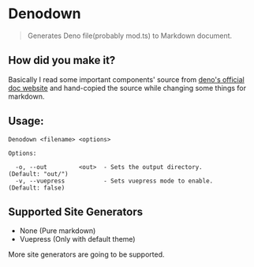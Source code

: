 # Denodown

> Generates Deno file(probably mod.ts) to Markdown document.

## How did you make it?

Basically I read some important components' source from [deno's official doc website](https://github.com/denoland/doc_website/) and hand-copied the source while changing some things for markdown.

## Usage:

```
Denodown <filename> <options>

Options:

  -o, --out         <out>  - Sets the output directory.       (Default: "out/")
  -v, --vuepress           - Sets vuepress mode to enable.    (Default: false)

```

## Supported Site Generators

- None (Pure markdown)
- Vuepress (Only with default theme)

More site generators are going to be supported.
